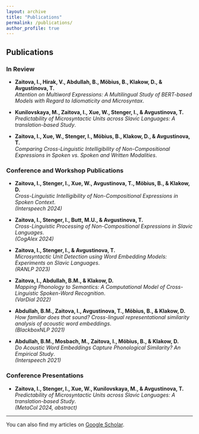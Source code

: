 ```yaml
---
layout: archive
title: "Publications"
permalink: /publications/
author_profile: true
---
```


## Publications

### **In Review**
- **Zaitova, I., Hirak, V., Abdullah, B., Möbius, B., Klakow, D., & Avgustinova, T.**  
  *Attention on Multiword Expressions: A Multilingual Study of BERT-based Models with Regard to Idiomaticity and Microsyntax*.

- **Kunilovskaya, M., Zaitova, I., Xue, W., Stenger, I., & Avgustinova, T.**  
  *Predictability of Microsyntactic Units across Slavic Languages: A translation-based Study*.

- **Zaitova, I., Xue, W., Stenger, I., Möbius, B., Klakow, D., & Avgustinova, T.**  
  *Comparing Cross-Linguistic Intelligibility of Non-Compositional Expressions in Spoken vs. Spoken and Written Modalities*.


### **Conference and Workshop Publications**
- **Zaitova, I., Stenger, I., Xue, W., Avgustinova, T., Möbius, B., & Klakow, D.**  
  *Cross-Linguistic Intelligibility of Non-Compositional Expressions in Spoken Context*.  
  *(Interspeech 2024)*

- **Zaitova, I., Stenger, I., Butt, M.U., & Avgustinova, T.**  
  *Cross-Linguistic Processing of Non-Compositional Expressions in Slavic Languages*.  
  *(CogAlex 2024)*

- **Zaitova, I., Stenger, I., & Avgustinova, T.**  
  *Microsyntactic Unit Detection using Word Embedding Models: Experiments on Slavic Languages*.  
  *(RANLP 2023)*

- **Zaitova, I., Abdullah, B.M., & Klakow, D.**  
  *Mapping Phonology to Semantics: A Computational Model of Cross-Linguistic Spoken-Word Recognition*.  
  *(VarDial 2022)*

- **Abdullah, B.M., Zaitova, I., Avgustinova, T., Möbius, B., & Klakow, D.**  
  *How familiar does that sound? Cross-lingual representational similarity analysis of acoustic word embeddings*.  
  *(BlackboxNLP 2021)*

- **Abdullah, B.M., Mosbach, M., Zaitova, I., Möbius, B., & Klakow, D.**  
  *Do Acoustic Word Embeddings Capture Phonological Similarity? An Empirical Study*.  
  *(Interspeech 2021)*


### **Conference Presentations**
- **Zaitova, I., Stenger, I., Xue, W., Kunilovskaya, M., & Avgustinova, T.**  
  *Predictability of Microsyntactic Units across Slavic Languages: A translation-based Study*.  
  *(MetaCol 2024, abstract)*


---

You can also find my articles on [Google Scholar](https://scholar.google.com/citations?user=YIR-Im0AAAAJ&hl=en).
